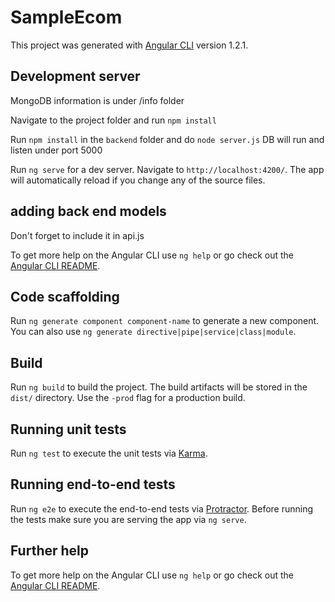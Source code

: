 # SampleEcom

This project was generated with [Angular CLI](https://github.com/angular/angular-cli) version 1.2.1.

## Development server
MongoDB information is under /info folder

Navigate to the project folder and run `npm install`

Run `npm install` in the `backend` folder and do `node server.js` DB will run and listen under port 5000

Run `ng serve` for a dev server. Navigate to `http://localhost:4200/`.
The app will automatically reload if you change any of the source files.

## adding back end models

Don't forget to include it in api.js

To get more help on the Angular CLI use `ng help` or go check out the [Angular CLI README](https://github.com/angular/angular-cli/blob/master/README.md).

## Code scaffolding

Run `ng generate component component-name` to generate a new component. You can also use `ng generate directive|pipe|service|class|module`.

## Build

Run `ng build` to build the project. The build artifacts will be stored in the `dist/` directory. Use the `-prod` flag for a production build.

## Running unit tests

Run `ng test` to execute the unit tests via [Karma](https://karma-runner.github.io).

## Running end-to-end tests

Run `ng e2e` to execute the end-to-end tests via [Protractor](http://www.protractortest.org/).
Before running the tests make sure you are serving the app via `ng serve`.

## Further help

To get more help on the Angular CLI use `ng help` or go check out the [Angular CLI README](https://github.com/angular/angular-cli/blob/master/README.md).
